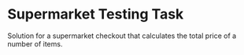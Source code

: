 # Supermarket Testing Task
Solution for a supermarket checkout that calculates the total price of a number of items.
